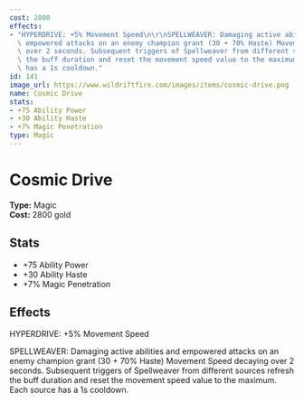 ```yaml
---
cost: 2800
effects:
- "HYPERDRIVE: +5% Movement Speed\n\r\nSPELLWEAVER: Damaging active abilities and\
  \ empowered attacks on an enemy champion grant (30 + 70% Haste) Movement Speed decaying\
  \ over 2 seconds. Subsequent triggers of Spellweaver from different sources refresh\
  \ the buff duration and reset the movement speed value to the maximum. Each source\
  \ has a 1s cooldown."
id: 141
image_url: https://www.wildriftfire.com/images/items/cosmic-drive.png
name: Cosmic Drive
stats:
- +75 Ability Power
- +30 Ability Haste
- +7% Magic Penetration
type: Magic
---
```


# Cosmic Drive

**Type:** Magic  
**Cost:** 2800 gold

## Stats

- +75 Ability Power
- +30 Ability Haste
- +7% Magic Penetration

## Effects

HYPERDRIVE: +5% Movement Speed

SPELLWEAVER: Damaging active abilities and empowered attacks on an enemy champion grant (30 + 70% Haste) Movement Speed decaying over 2 seconds. Subsequent triggers of Spellweaver from different sources refresh the buff duration and reset the movement speed value to the maximum. Each source has a 1s cooldown.

